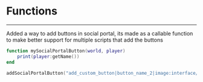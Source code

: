 # Functions

---
Added a way to add buttons in social portal, its made as a callable function to make better support for multiple scripts that add the buttons
```lua
function mySocialPortalButton(world, player)
    print(player:getName())
end

addSocialPortalButton("add_custom_button|button_name_2|image:interface/large/gui_social_c_settings.rttex;image_size:400,260;width:0.19;|\n", mySocialPortalButton)
```

